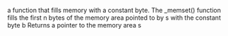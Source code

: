  a function that fills memory with a constant byte.
The _memset() function fills the first n bytes of the memory area pointed to by s with the constant byte b
Returns a pointer to the memory area s
